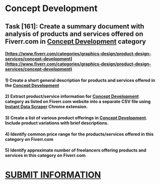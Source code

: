 # Concept Development
## Task [161]: Create a summary document with analysis of products and services offered on Fiverr.com in [Concept Development](https://www.fiverr.com/categories/graphics-design/product-design-services/concept-development) category
#### [https://www.fiverr.com/categories/graphics-design/product-design-services/concept-development](https://www.fiverr.com/categories/graphics-design/product-design-services/concept-development)
#### 1) Create a short general description for products and services offered in the [Concept Development](https://www.fiverr.com/categories/graphics-design/product-design-services/concept-development)
#### 2) Extract product/service information for [Concept Development](https://www.fiverr.com/categories/graphics-design/product-design-services/concept-development) category as listed on Fiverr.com website into a separate CSV file using [Instant Data Scraper](https://chrome.google.com/webstore/detail/instant-data-scraper/ofaokhiedipichpaobibbnahnkdoiiah) Chrome extension.
#### 3) Create a list of various product offerings in [Concept Development](https://www.fiverr.com/categories/graphics-design/product-design-services/concept-development). Include product variations with brief descriptions.
#### 4) Identify common price range for the products/services offered in this category on Fiverr.com
#### 5) Identify approximate number of freelancers offering products and services in this category on Fiverr.com

# [SUBMIT INFORMATION](https://forms.office.com/r/8AEKjkLxKG)
